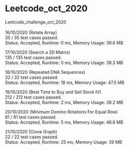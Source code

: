 # Leetcode_oct_2020
Leetcode_challenge_oct_2020\
\
16/10/2020 (Rotate Array) \
35 / 35 test cases passed.\
Status: Accepted, Runtime: 0 ms, Memory Usage: 39.6 MB 

17/10/2020 (Search a 2D Matrix) \
135 / 135 test cases passed.\
Status: Accepted, Runtime: 0 ms, Memory Usage: 38.3 MB

18/10/2020 (Repeated DNA Sequences) \
32 / 32 test cases passed.\
Status: Accepted, Runtime: 18 ms, Memory Usage: 47.5 MB

19/10/2020 (Best Time to Buy and Sell Stock IV) \
212 / 212 test cases passed.\
Status: Accepted, Runtime: 2 ms, Memory Usage: 39.2 MB

20/10/2020 (Minimum Domino Rotations For Equal Row) \
81 / 81 test cases passed.\
Status: Accepted, Runtime: 5 ms, Memory Usage: 46.8 MB

21/10/2020 (Clone Graph) \
22 / 22 test cases passed.\
Status: Accepted, Runtime: 25 ms, Memory Usage: 39 MB

